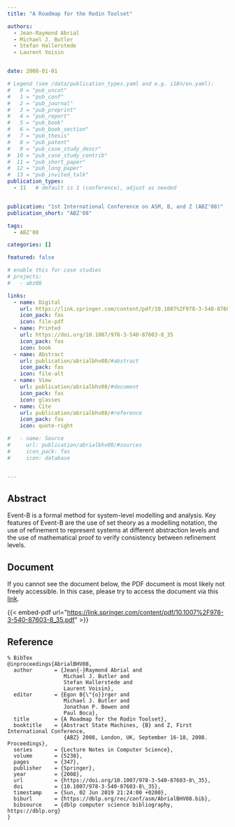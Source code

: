 ```yaml
---
title: "A Roadmap for the Rodin Toolset"

authors:
  - Jean-Raymond Abrial
  - Michael J. Butler
  - Stefan Hallerstede
  - Laurent Voisin


date: 2008-01-01

# Legend (see /data/publication_types.yaml and e.g. i18n/en.yaml): 
#   0 = "pub_uncat"
#   1 = "pub_conf"
#   2 = "pub_journal"
#   3 = "pub_preprint"
#   4 = "pub_report"
#   5 = "pub_book"
#   6 = "pub_book_section"
#   7 = "pub_thesis"
#   8 = "pub_patent"
#   9 = "pub_case_study_descr"
#  10 = "pub_case_study_contrib"
#  11 = "pub_short_paper"
#  12 = "pub_long_paper"
#  13 = "pub_invited_talk"
publication_types:
  - 11   # default is 1 (conference), adjust as needed


publication: "1st International Conference on ASM, B, and Z (ABZ'08)"
publication_short: "ABZ'08"

tags:
  - ABZ'08

categories: []

featured: false

# enable this for case studies
# projects:
#   - abz08

links:
  - name: Digital
    url: https://link.springer.com/content/pdf/10.1007%2F978-3-540-87603-8_35.pdf
    icon_pack: fas
    icon: file-pdf
  - name: Printed
    url: https://doi.org/10.1007/978-3-540-87603-8_35
    icon_pack: fas
    icon: book
  - name: Abstract
    url: publication/abrialbhv08/#abstract
    icon_pack: fas
    icon: file-alt
  - name: View
    url: publication/abrialbhv08/#document
    icon_pack: fas
    icon: glasses
  - name: Cite
    url: publication/abrialbhv08/#reference
    icon_pack: fas
    icon: quote-right

#   - name: Source
#     url: publication/abrialbhv08/#sources
#     icon_pack: fas
#     icon: database


---
```


## Abstract

Event-B is a formal method for system-level modelling and analysis. Key features of Event-B are the use of set theory as a modelling notation, the use of refinement to represent systems at different abstraction levels and the use of mathematical proof to verify consistency between refinement levels.

## Document

If you cannot see the document below, the PDF document is most likely not freely accessible. In this case, please try to access the document via this <a href="https://link.springer.com/content/pdf/10.1007%2F978-3-540-87603-8_35.pdf">link</a>.

{{< embed-pdf url="https://link.springer.com/content/pdf/10.1007%2F978-3-540-87603-8_35.pdf" >}}

## Reference

```
% BibTex
@inproceedings{AbrialBHV08,
  author       = {Jean{-}Raymond Abrial and
                  Michael J. Butler and
                  Stefan Hallerstede and
                  Laurent Voisin},
  editor       = {Egon B{\"{o}}rger and
                  Michael J. Butler and
                  Jonathan P. Bowen and
                  Paul Boca},
  title        = {A Roadmap for the Rodin Toolset},
  booktitle    = {Abstract State Machines, {B} and Z, First International Conference,
                  {ABZ} 2008, London, UK, September 16-18, 2008. Proceedings},
  series       = {Lecture Notes in Computer Science},
  volume       = {5238},
  pages        = {347},
  publisher    = {Springer},
  year         = {2008},
  url          = {https://doi.org/10.1007/978-3-540-87603-8\_35},
  doi          = {10.1007/978-3-540-87603-8\_35},
  timestamp    = {Sun, 02 Jun 2019 21:24:00 +0200},
  biburl       = {https://dblp.org/rec/conf/asm/AbrialBHV08.bib},
  bibsource    = {dblp computer science bibliography, https://dblp.org}
}


```

<!-- # add information for case study papers (if available)
## Sources

- **Used formal method:**
  [ASM](/method/asm)
- **Resources and tools:**
  Asmeta

For more information, please contact the <a href ="mailto:silvia.bonfanti@unibg.it;arcaini@nii.ac.jp;angelo.gargantini@unibg.it;scandurra@unibg.it;elvinia.riccobene@unimi.it">authors</a>-->

